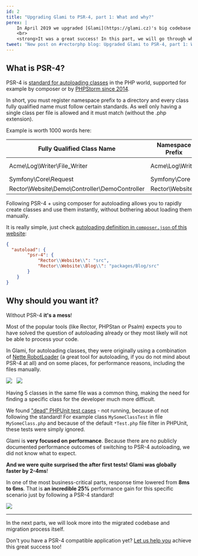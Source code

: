 ```yaml
---
id: 2
title: "Upgrading Glami to PSR-4, part 1: What and why?"
perex: |
    In April 2019 we upgraded [Glami](https://glami.cz)'s big codebase to follow PSR-4.
    <br>
    <strong>It was a great success! In this part, we will go through what PSR-4 is and it's benefits.</strong>
tweet: "New post on #rectorphp blog: Upgraded Glami to PSR-4, part 1: What and why?"
---
```


## What is PSR-4?

PSR-4 is [standard for autoloading classes](https://www.php-fig.org/psr/psr-4/) in the PHP world, supported for example by composer or by [PHPStorm since 2014](https://blog.jetbrains.com/phpstorm/2014/04/psr-0-psr-4-and-sourcetest-root-support-in-phpstorm-8-eap/).

In short, you must register namespace prefix to a directory and every class fully qualified name must follow certain standards. As well only having a single class per file is allowed and it must match (without the .php extension).

Example is worth 1000 words here:

<table class="table table-bordered table-condensed table-striped">
  <thead>
    <tr>
      <th>Fully Qualified Class Name</th>
      <th>Namespace Prefix</th>
      <th>Base Directory</th>
      <th>Resulting File Path</th>
    </tr>
  </thead>
  <tbody>
    <tr>
      <td>Acme\Log\Writer\File_Writer</td>
      <td>Acme\Log\Writer</td>
      <td>./acme-log-writer/lib/</td>
      <td>./acme-log-writer/lib/File_Writer.php</td>
    </tr>
    <tr>
      <td>Symfony\Core\Request</td>
      <td>Symfony\Core</td>
      <td>./vendor/Symfony/Core/</td>
      <td>./vendor/Symfony/Core/Request.php</td>
    </tr>
    <tr>
      <td>Rector\Website\Demo\Controller\DemoController</td>
      <td>Rector\Website</td>
      <td>./src</td>
      <td>./src/Controller/DemoController.php</td>
    </tr>
  </tbody>
</table>

Following PSR-4 + using composer for autoloading allows you to rapidly create classes and use them instantly, without bothering about loading them manually.

It is really simple, just check [autoloading definition in `composer.json` of this website](https://github.com/rectorphp/getrector.org/blob/master/composer.json):
```json
{
  "autoload": {
        "psr-4": {
            "Rector\\Website\\": "src",
            "Rector\\Website\\Blog\\": "packages/Blog/src"
        }
    }
}
```

## Why should you want it?

Without PSR-4 **it's a mess**!

Most of the popular tools (like Rector, PHPStan or Psalm) expects you to have solved the question of autoloading already or they most likely will not be able to process your code.

In Glami, for autoloading classes, they were originally using a combination of [Nette RobotLoader](https://github.com/nette/robot-loader) (a great tool for autoloading, if you do not mind about PSR-4 at all) and on some places, for performance reasons, including the files manually.

<div class="text-center">
     <img style="max-width: 460px;" src="/assets/images/blog/glami-psr-4/robotloader-usage.png" class="img-thumbnail mt-3 mb-1">
     &nbsp;
     <img style="max-width: 460px;" src="/assets/images/blog/glami-psr-4/manual-includes.png" class="img-thumbnail mt-1 mb-3">
 </div>

Having 5 classes in the same file was a common thing, making the need for finding a specific class for the developer much more difficult.

We found ["dead" PHPUnit test cases](https://twitter.com/mikes_honza/status/1224818282143809537?s=20) - not running, because of not following the standard!
For example class `MySomeClassTest` in file `MySomeClass.php` and because of the default `*Test.php` file filter in PHPUnit, these tests were simply ignored.

Glami is **very focused on performance**. Because there are no publicly documented performance outcomes of switching to PSR-4 autoloading, we did not know what to expect.

**And we were quite surprised the after first tests!**
**Glami was globally faster by 2-4ms**!

In one of the most business-critical parts, response time lowered from **8ms to 6ms**. That is **an incredible 25%** performance gain for this specific scenario just by following a PSR-4 standard!

<div class="text-center">
    <img style="max-width: 260px;" src="/assets/images/blog/glami-psr-4/performance-boost.png" class="img-thumbnail mt-3 mb-3">
</div>

---

In the next parts, we will look more into the migrated codebase and migration process itself.

Don't you have a PSR-4 compatible application yet? [Let us help you](https://getrector.org/contact) achieve this great success too!
